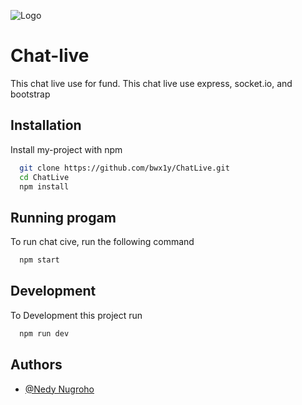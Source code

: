 
![Logo](https://bwx1y.github.io/scr/img/logo-github.jpg)


# Chat-live

This chat live use for fund. This chat live use express, socket.io, and bootstrap  



## Installation

Install my-project with npm

```bash
  git clone https://github.com/bwx1y/ChatLive.git
  cd ChatLive
  npm install 
```
    
## Running progam

To run chat cive, run the following command

```bash
  npm start
```


## Development

To Development this project run

```bash
  npm run dev
```


## Authors

- [@Nedy Nugroho](https://www.github.com/bwx1y)

